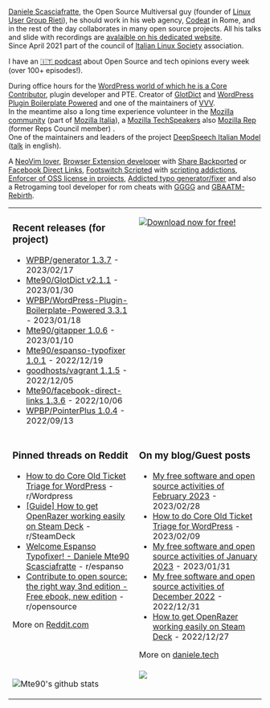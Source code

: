 [Daniele Scasciafratte](https://twitter.com/mte90net), the Open Source Multiversal guy (founder of [Linux User Group Rieti](https://lugrieti.linux.it/)), he should work in his web agency, [Codeat](https://github.com/CodeAtCode) in Rome, and in the rest of the day collaborates in many open source projects. All his talks and slide with recordings are [avalaible on his dedicated website](https://mte90.tech/).   
Since April 2021 part of the council of [Italian Linux Society](https://ils.org) association.

I have an [🇮🇹 podcast](https://daniele.tech/podcast/) about Open Source and tech opinions every week (over 100+ episodes!).

During office hours for the [WordPress world of which he is a Core Contributor](https://profiles.wordpress.org/mte90/), plugin developer and PTE. Creator of [GlotDict](https://github.com/Mte90/GlotDict) and [WordPress Plugin Boilerplate Powered](https://github.com/WPBP/) and one of the maintainers of [VVV](https://github.com/Varying-Vagrant-Vagrants).  
In the meantime also a long time experience volunteer in the [Mozilla community](https://mozillians.org/it/u/Mte90/) (part of [Mozilla Italia](https://github.com/MozillaItalia)), a [Mozilla TechSpeakers](https://wiki.mozilla.org/TechSpeakers) also [Mozilla Rep](https://reps.mozilla.org/u/mte90/) (former Reps Council member) .  
One of the maintainers and leaders of the project [DeepSpeech Italian Model](https://github.com/MozillaItalia/DeepSpeech-Italian-Model) ([talk](https://fosdem.org/2020/schedule/event/how_to_get_fun_with_teamwork/) in english).  

A [NeoVim lover](https://github.com/Mte90/dotfiles), [Browser Extension developer](https://github.com/Mte90/ExtStoreStats) with [Share Backported](https://github.com/Mte90/Share-Backported) or [Facebook Direct Links](https://github.com/Mte90/facebook-direct-links), [Footswitch Scripted](https://github.com/Mte90/pydal) with [scripting addictions](https://github.com/Mte90/My-Scripts), [Enforcer of OSS license in projects](https://github.com/Mte90/GH-License), [Addicted typo generator/fixer](https://github.com/Mte90/espanso-typofixer) and also a Retrogaming tool developer for rom cheats with [GGGG](https://github.com/Mte90/Game-Genie-Good-Guy) and [GBAATM-Rebirth](https://github.com/Mte90/GBAATM-Rebirth).

<table><tr><td valign="top" style="width: 50%;">

### Recent releases (for project)
<!-- recent_releases starts -->
* [WPBP/generator 1.3.7](https://github.com/WPBP/generator/releases/tag/1.3.7) - 2023/02/17
* [Mte90/GlotDict v2.1.1](https://github.com/Mte90/GlotDict/releases/tag/v2.1.1) - 2023/01/30
* [WPBP/WordPress-Plugin-Boilerplate-Powered 3.3.1](https://github.com/WPBP/WordPress-Plugin-Boilerplate-Powered/releases/tag/3.3.1) - 2023/01/18
* [Mte90/gitapper 1.0.6](https://github.com/Mte90/gitapper/releases/tag/1.0.6) - 2023/01/10
* [Mte90/espanso-typofixer 1.0.1](https://github.com/Mte90/espanso-typofixer/releases/tag/1.0.1) - 2022/12/19
* [goodhosts/vagrant 1.1.5](https://github.com/goodhosts/vagrant/releases/tag/1.1.5) - 2022/12/05
* [Mte90/facebook-direct-links 1.3.6](https://github.com/Mte90/facebook-direct-links/releases/tag/v1.3.6) - 2022/10/06
* [WPBP/PointerPlus 1.0.4](https://github.com/WPBP/PointerPlus/releases/tag/1.0.4) - 2022/09/13
<!-- recent_releases ends -->
</td><td valign="top" style="width: 50%;">

[![Download now for free!](https://daniele.tech/wp-content/uploads/2022/09/cover-2022-1-300x300.png)](https://daniele.tech/2022/09/contribute-to-open-source-the-right-way-3nd-edition/)

</td></tr>
<tr><td valign="top" style="width: 50%;">

### Pinned threads on Reddit
<!-- reddit_pinned starts -->
* [How to do Core Old Ticket Triage for WordPress](https://daniele.tech/2023/02/how-to-do-core-old-ticket-triage-for-wordpress/) - r/Wordpress
* [[Guide] How to get OpenRazer working easily on Steam Deck](https://daniele.tech/2022/12/how-to-get-openrazer-working-easily-on-steam-deck/) - r/SteamDeck
* [Welcome Espanso Typofixer! - Daniele Mte90 Scasciafratte](https://daniele.tech/2022/11/welcome-espanso-typofixer/) - r/espanso
* [Contribute to open source: the right way 3nd edition - Free ebook, new edition](https://daniele.tech/2022/09/contribute-to-open-source-the-right-way-3nd-edition/) - r/opensource
<!-- reddit_pinned ends -->
More on [Reddit.com](https://www.reddit.com/user/Mte90)
</td><td valign="top" style="width: 50%;">

### On my blog/Guest posts
<!-- blog starts -->
* [My free software and open source activities of February 2023](https://daniele.tech/2023/02/my-free-software-and-open-source-activities-of-february-2023/) - 2023/02/28
* [How to do Core Old Ticket Triage for WordPress](https://daniele.tech/2023/02/how-to-do-core-old-ticket-triage-for-wordpress/) - 2023/02/09
* [My free software and open source activities of January 2023](https://daniele.tech/2023/01/my-free-software-and-open-source-activities-of-january-2023/) - 2023/01/31
* [My free software and open source activities of December 2022](https://daniele.tech/2022/12/my-free-software-and-open-source-activities-of-december-2022/) - 2022/12/31
* [How to get OpenRazer working easily on Steam Deck](https://daniele.tech/2022/12/how-to-get-openrazer-working-easily-on-steam-deck/) - 2022/12/27
<!-- blog ends -->
More on [daniele.tech](https://daniele.tech/)
</td></tr>
<tr><td valign="top" style="width: 50%;">
  
![Mte90's github stats](https://github-readme-stats.vercel.app/api?username=mte90&show_icons=true)
  
</td><td valign="top" style="width: 50%;">
  <a href="https://daniele.tech/podcast"><img src="https://daniele.tech/wp-content/uploads/2020/12/Open_source1-300x300.png"></a>
</td></tr></table>
